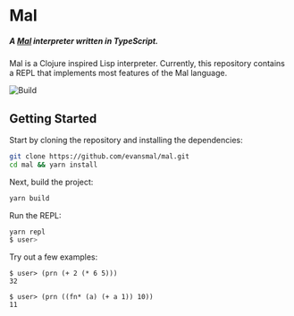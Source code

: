 # Mal
##### A [Mal](https://github.com/kanaka/mal) interpreter written in TypeScript. 

Mal is a Clojure inspired Lisp interpreter. Currently, this repository contains a REPL that implements most features of the Mal language. 

![Build](https://github.com/evansmal/mal/actions/workflows/main.yml/badge.svg)


## Getting Started

Start by cloning the repository and installing the dependencies:

```sh
git clone https://github.com/evansmal/mal.git
cd mal && yarn install
```

Next, build the project:

```sh
yarn build
```

Run the REPL:

```sh
yarn repl
$ user> 
```

Try out a few examples:

```
$ user> (prn (+ 2 (* 6 5)))
32

$ user> (prn ((fn* (a) (+ a 1)) 10))
11
```
